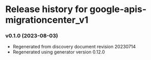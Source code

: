 # Release history for google-apis-migrationcenter_v1

### v0.1.0 (2023-08-03)

* Regenerated from discovery document revision 20230714
* Regenerated using generator version 0.12.0


